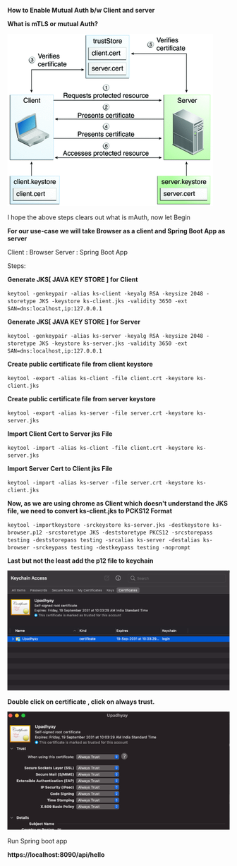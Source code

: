 **How to Enable Mutual Auth b/w Client and server**

**What is mTLS or mutual Auth?**

![img_3.png](img_3.png)

I hope the above steps clears out what is mAuth, now let Begin

**For our use-case we will take Browser as a client and Spring Boot App as server**

Client : Browser
Server : Spring Boot App

Steps:

**Generate JKS[ JAVA KEY STORE ] for Client**

`keytool -genkeypair -alias ks-client -keyalg RSA -keysize 2048 -storetype JKS -keystore ks-client.jks -validity 3650 -ext SAN=dns:localhost,ip:127.0.0.1 
`

**Generate JKS[ JAVA KEY STORE ] for Server**

`keytool -genkeypair -alias ks-server -keyalg RSA -keysize 2048 -storetype JKS -keystore ks-server.jks -validity 3650 -ext SAN=dns:localhost,ip:127.0.0.1
`

**Create public certificate file from client keystore** 

`keytool -export -alias ks-client -file client.crt -keystore ks-client.jks
`

**Create public certificate file from server keystore** 

`keytool -export -alias ks-server -file server.crt -keystore ks-server.jks 
`

**Import Client Cert to Server jks File**

`keytool -import -alias ks-client -file client.crt -keystore ks-server.jks
`

**Import Server Cert to Client jks File**

`keytool -import -alias ks-server -file server.crt -keystore ks-client.jks`

**Now, as we are using chrome as Client which doesn't understand the JKS file, we need to convert ks-client.jks to PCKS12 Format**

`keytool -importkeystore -srckeystore ks-server.jks -destkeystore ks-browser.p12 -srcstoretype JKS -deststoretype PKCS12 -srcstorepass testing -deststorepass testing -srcalias ks-server -destalias ks-browser -srckeypass testing -destkeypass testing -noprompt`

**Last but not the least add the p12 file to keychain**

![img_4.png](img_4.png)

**Double click on certificate , click on always trust.**

![img.png](img.png)

Run Spring boot app

**https://localhost:8090/api/hello**



